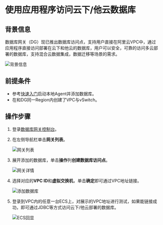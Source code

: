# 使用应用程序访问云下/他云数据库



## 背景信息

数据库网关（DG）现已推出数据库访问点，支持用户直接在阿里云VPC中，通过应用程序直接访问部署在云下和他云的数据库，用户可以安全，可靠的访问多云部署的数据库，支持混合云数据集成，数据迁移等场景的需求。

![背景信息](https://static-aliyun-doc.oss-accelerate.aliyuncs.com/assets/img/zh-CN/3537939061/p208292.png)

## 前提条件

-   参考[快速入门](/intl.zh-CN/.md)启动本地Agent并添加数据库。
-   在和DG同一Region内创建了VPC与vSwitch。

## 操作步骤

1.  登录[数据库网关控制台](https://account.aliyun.com/login/login.htm?oauth_callback=https%3A%2F%2Fdg.console.aliyun.com%2Fgateway&lang=zh)。
2.  在左侧导航栏单击**网关列表**。

    ![网关列表](https://static-aliyun-doc.oss-accelerate.aliyuncs.com/assets/img/zh-CN/3537939061/p208324.png)

3.  展开添加的数据库，单击**操作**列**创建数据库访问点**。

    ![网关详情](https://static-aliyun-doc.oss-accelerate.aliyuncs.com/assets/img/zh-CN/2537939061/p208328.png)

4.  选择对应的**VPC ID**和**虚拟交换机**，单击**确定**即可通过VPC地址链接。

    ![添加数据库](https://static-aliyun-doc.oss-accelerate.aliyuncs.com/assets/img/zh-CN/3537939061/p208342.png)

5.  登录到VPC内的任意一台ECS上，对展示的VPC地址进行测试，如果能链接成功，即可通过JDBC等方式访问云下/他云部署的数据库。

    ![ECS回显](https://static-aliyun-doc.oss-accelerate.aliyuncs.com/assets/img/zh-CN/3537939061/p208345.png)


